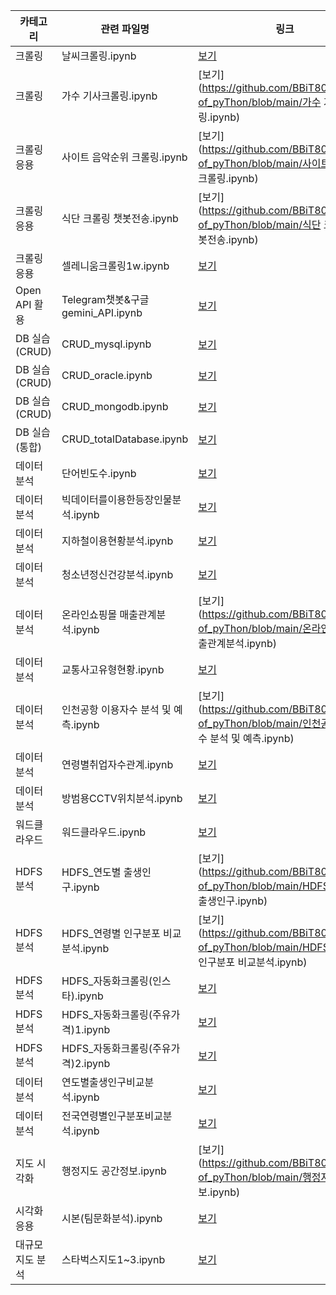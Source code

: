 | 카테고리           | 관련 파일명                                     | 링크 |
|--------------------|--------------------------------------------------|------|
| 크롤링             | 날씨크롤링.ipynb                                 | [보기](https://github.com/BBiT808/Game-of_pyThon/blob/main/날씨크롤링.ipynb) |
| 크롤링             | 가수 기사크롤링.ipynb                            | [보기](https://github.com/BBiT808/Game-of_pyThon/blob/main/가수 기사크롤링.ipynb) |
| 크롤링 응용        | 사이트 음악순위 크롤링.ipynb                     | [보기](https://github.com/BBiT808/Game-of_pyThon/blob/main/사이트 음악순위 크롤링.ipynb) |
| 크롤링 응용        | 식단 크롤링 챗봇전송.ipynb                        | [보기](https://github.com/BBiT808/Game-of_pyThon/blob/main/식단 크롤링 챗봇전송.ipynb) |
| 크롤링 응용        | 셀레니움크롤링1w.ipynb                           | [보기](https://github.com/BBiT808/Game-of_pyThon/blob/main/셀레니움크롤링1w.ipynb) |
| Open API 활용      | Telegram챗봇&구글gemini_API.ipynb                | [보기](https://github.com/BBiT808/Game-of_pyThon/blob/main/Telegram챗봇&구글gemini_API.ipynb) |
| DB 실습 (CRUD)     | CRUD_mysql.ipynb                                 | [보기](https://github.com/BBiT808/Game-of_pyThon/blob/main/CRUD_mysql.ipynb) |
| DB 실습 (CRUD)     | CRUD_oracle.ipynb                                | [보기](https://github.com/BBiT808/Game-of_pyThon/blob/main/CRUD_oracle.ipynb) |
| DB 실습 (CRUD)     | CRUD_mongodb.ipynb                               | [보기](https://github.com/BBiT808/Game-of_pyThon/blob/main/CRUD_mongodb.ipynb) |
| DB 실습 (통합)     | CRUD_totalDatabase.ipynb                         | [보기](https://github.com/BBiT808/Game-of_pyThon/blob/main/CRUD_totalDatabase.ipynb) |
| 데이터 분석        | 단어빈도수.ipynb                                 | [보기](https://github.com/BBiT808/Game-of_pyThon/blob/main/단어빈도수.ipynb) |
| 데이터 분석        | 빅데이터를이용한등장인물분석.ipynb               | [보기](https://github.com/BBiT808/Game-of_pyThon/blob/main/빅데이터를이용한등장인물분석.ipynb) |
| 데이터 분석        | 지하철이용현황분석.ipynb                         | [보기](https://github.com/BBiT808/Game-of_pyThon/blob/main/지하철이용현황분석.ipynb) |
| 데이터 분석        | 청소년정신건강분석.ipynb                         | [보기](https://github.com/BBiT808/Game-of_pyThon/blob/main/청소년정신건강분석.ipynb) |
| 데이터 분석        | 온라인쇼핑몰 매출관계분석.ipynb                 | [보기](https://github.com/BBiT808/Game-of_pyThon/blob/main/온라인쇼핑몰 매출관계분석.ipynb) |
| 데이터 분석        | 교통사고유형현황.ipynb                           | [보기](https://github.com/BBiT808/Game-of_pyThon/blob/main/교통사고유형현황.ipynb) |
| 데이터 분석        | 인천공항 이용자수 분석 및 예측.ipynb            | [보기](https://github.com/BBiT808/Game-of_pyThon/blob/main/인천공항 이용자수 분석 및 예측.ipynb) |
| 데이터 분석        | 연령별취업자수관계.ipynb                         | [보기](https://github.com/BBiT808/Game-of_pyThon/blob/main/연령별취업자수관계.ipynb) |
| 데이터 분석        | 방범용CCTV위치분석.ipynb                         | [보기](https://github.com/BBiT808/Game-of_pyThon/blob/main/방범용CCTV위치분석.ipynb) |
| 워드클라우드       | 워드클라우드.ipynb                               | [보기](https://github.com/BBiT808/Game-of_pyThon/blob/main/워드클라우드.ipynb) |
| HDFS 분석          | HDFS_연도별 출생인구.ipynb                       | [보기](https://github.com/BBiT808/Game-of_pyThon/blob/main/HDFS_연도별 출생인구.ipynb) |
| HDFS 분석          | HDFS_연령별 인구분포 비교분석.ipynb             | [보기](https://github.com/BBiT808/Game-of_pyThon/blob/main/HDFS_연령별 인구분포 비교분석.ipynb) |
| HDFS 분석          | HDFS_자동화크롤링(인스타).ipynb                  | [보기](https://github.com/BBiT808/Game-of_pyThon/blob/main/HDFS_자동화크롤링(인스타).ipynb) |
| HDFS 분석          | HDFS_자동화크롤링(주유가격)1.ipynb              | [보기](https://github.com/BBiT808/Game-of_pyThon/blob/main/HDFS_자동화크롤링(주유가격)1.ipynb) |
| HDFS 분석          | HDFS_자동화크롤링(주유가격)2.ipynb              | [보기](https://github.com/BBiT808/Game-of_pyThon/blob/main/HDFS_자동화크롤링(주유가격)2.ipynb) |
| 데이터 분석        | 연도별출생인구비교분석.ipynb                     | [보기](https://github.com/BBiT808/Game-of_pyThon/blob/main/연도별출생인구비교분석.ipynb) |
| 데이터 분석        | 전국연령별인구분포비교분석.ipynb                 | [보기](https://github.com/BBiT808/Game-of_pyThon/blob/main/전국연령별인구분포비교분석.ipynb) |
| 지도 시각화        | 행정지도 공간정보.ipynb                          | [보기](https://github.com/BBiT808/Game-of_pyThon/blob/main/행정지도 공간정보.ipynb) |
| 시각화 응용        | 시본(팀문화분석).ipynb                           | [보기](https://github.com/BBiT808/Game-of_pyThon/blob/main/시본(팀문화분석).ipynb) |
| 대규모 지도 분석   | 스타벅스지도1~3.ipynb                            | [보기](https://github.com/BBiT808/Game-of_pyThon/blob/main/스타벅스지도1~3.ipynb) |

